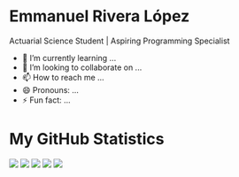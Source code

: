 <h1>Emmanuel Rivera López</h1>

<p>Actuarial Science Student | Aspiring Programming Specialist</p>


- 🌱 I’m currently learning ...
- 💞️ I’m looking to collaborate on ...
- 📫 How to reach me ...
- 😄 Pronouns: ...
- ⚡ Fun fact: ...
# My GitHub Statistics

[![](https://raw.githubusercontent.com/RetroNumericMaster1929/RetroNumericMaster1929/master/profile-summary-card-output/aura_dark/0-profile-details.svg)](https://github.com/vn7n24fzkq/github-profile-summary-cards)
[![](https://raw.githubusercontent.com/RetroNumericMaster1929/RetroNumericMaster1929/master/profile-summary-card-output/aura_dark/1-repos-per-language.svg)](https://github.com/vn7n24fzkq/github-profile-summary-cards) [![](https://raw.githubusercontent.com/RetroNumericMaster1929/RetroNumericMaster1929/master/profile-summary-card-output/aura_dark/2-most-commit-language.svg)](https://github.com/vn7n24fzkq/github-profile-summary-cards)
[![](https://raw.githubusercontent.com/RetroNumericMaster1929/RetroNumericMaster1929/master/profile-summary-card-output/aura_dark/3-stats.svg)](https://github.com/vn7n24fzkq/github-profile-summary-cards) [![](https://raw.githubusercontent.com/RetroNumericMaster1929/RetroNumericMaster1929/master/profile-summary-card-output/aura_dark/4-productive-time.svg)](https://github.com/vn7n24fzkq/github-profile-summary-cards)
